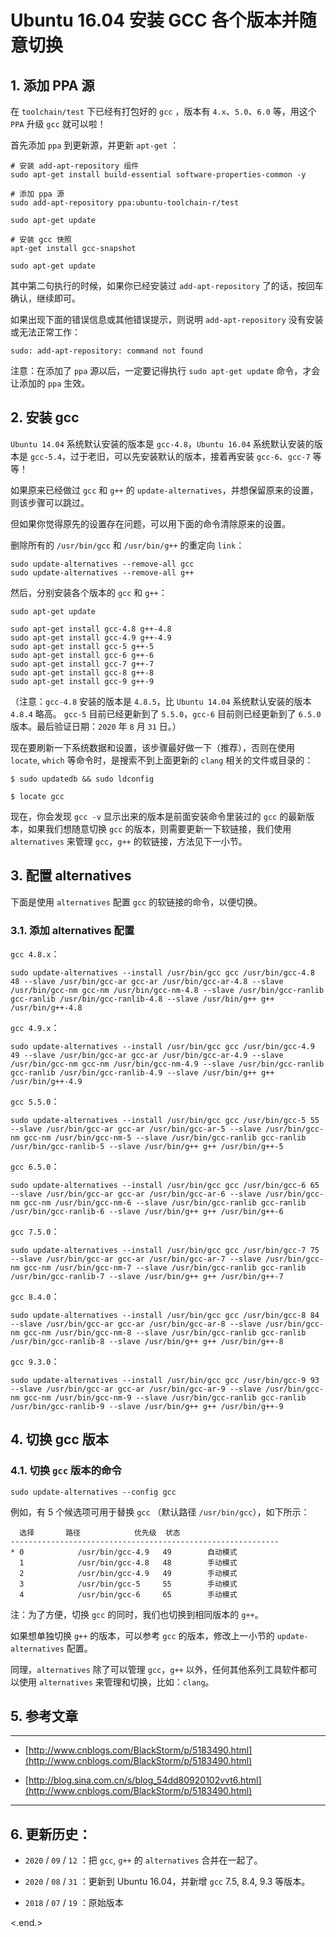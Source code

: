 
# Ubuntu 16.04 安装 GCC 各个版本并随意切换

## 1. 添加 PPA 源

在 `toolchain/test` 下已经有打包好的 `gcc` ，版本有 `4.x`、`5.0`、`6.0` 等，用这个 `PPA` 升级 `gcc` 就可以啦！

首先添加 `ppa` 到更新源，并更新 `apt-get` ：

```shell
# 安装 add-apt-repository 组件
sudo apt-get install build-essential software-properties-common -y

# 添加 ppa 源
sudo add-apt-repository ppa:ubuntu-toolchain-r/test

sudo apt-get update

# 安装 gcc 快照
apt-get install gcc-snapshot

sudo apt-get update
```

其中第二句执行的时候，如果你已经安装过 `add-apt-repository` 了的话，按回车确认，继续即可。

如果出现下面的错误信息或其他错误提示，则说明 `add-apt-repository` 没有安装或无法正常工作：

```shell
sudo: add-apt-repository: command not found
```

注意：在添加了 `ppa` 源以后，一定要记得执行 `sudo apt-get update` 命令，才会让添加的 `ppa` 生效。

## 2. 安装 gcc

`Ubuntu 14.04` 系统默认安装的版本是 `gcc-4.8`，`Ubuntu 16.04` 系统默认安装的版本是 `gcc-5.4`，过于老旧，可以先安装默认的版本，接着再安装 `gcc-6`、`gcc-7` 等等！

如果原来已经做过 `gcc` 和 `g++` 的 `update-alternatives`，并想保留原来的设置，则该步骤可以跳过。

但如果你觉得原先的设置存在问题，可以用下面的命令清除原来的设置。

删除所有的 `/usr/bin/gcc` 和 `/usr/bin/g++` 的重定向 `link`：

```shell
sudo update-alternatives --remove-all gcc
sudo update-alternatives --remove-all g++
```

然后，分别安装各个版本的 `gcc` 和 `g++`：

```shell
sudo apt-get update

sudo apt-get install gcc-4.8 g++-4.8
sudo apt-get install gcc-4.9 g++-4.9
sudo apt-get install gcc-5 g++-5
sudo apt-get install gcc-6 g++-6
sudo apt-get install gcc-7 g++-7
sudo apt-get install gcc-8 g++-8
sudo apt-get install gcc-9 g++-9
```

（注意：`gcc-4.8` 安装的版本是 `4.8.5`，比 `Ubuntu 14.04` 系统默认安装的版本 `4.8.4` 略高。 `gcc-5` 目前已经更新到了 `5.5.0`，`gcc-6` 目前则已经更新到了 `6.5.0` 版本。最后验证日期：`2020` 年 `8` 月 `31` 日。）

现在要刷新一下系统数据和设置，该步骤最好做一下（推荐），否则在使用 `locate`, `which` 等命令时，是搜索不到上面更新的 `clang` 相关的文件或目录的：

```shell
$ sudo updatedb && sudo ldconfig

$ locate gcc
```

现在，你会发现 `gcc -v` 显示出来的版本是前面安装命令里装过的 `gcc` 的最新版本，如果我们想随意切换 `gcc` 的版本，则需要更新一下软链接，我们使用 `alternatives` 来管理 `gcc`，`g++` 的软链接，方法见下一小节。

## 3. 配置 alternatives

下面是使用 `alternatives` 配置 `gcc` 的软链接的命令，以便切换。

### 3.1. 添加 alternatives 配置

`gcc 4.8.x`：

```shell
sudo update-alternatives --install /usr/bin/gcc gcc /usr/bin/gcc-4.8 48 --slave /usr/bin/gcc-ar gcc-ar /usr/bin/gcc-ar-4.8 --slave /usr/bin/gcc-nm gcc-nm /usr/bin/gcc-nm-4.8 --slave /usr/bin/gcc-ranlib gcc-ranlib /usr/bin/gcc-ranlib-4.8 --slave /usr/bin/g++ g++ /usr/bin/g++-4.8
```

`gcc 4.9.x`：

```shell
sudo update-alternatives --install /usr/bin/gcc gcc /usr/bin/gcc-4.9 49 --slave /usr/bin/gcc-ar gcc-ar /usr/bin/gcc-ar-4.9 --slave /usr/bin/gcc-nm gcc-nm /usr/bin/gcc-nm-4.9 --slave /usr/bin/gcc-ranlib gcc-ranlib /usr/bin/gcc-ranlib-4.9 --slave /usr/bin/g++ g++ /usr/bin/g++-4.9
```

`gcc 5.5.0`：

```shell
sudo update-alternatives --install /usr/bin/gcc gcc /usr/bin/gcc-5 55 --slave /usr/bin/gcc-ar gcc-ar /usr/bin/gcc-ar-5 --slave /usr/bin/gcc-nm gcc-nm /usr/bin/gcc-nm-5 --slave /usr/bin/gcc-ranlib gcc-ranlib /usr/bin/gcc-ranlib-5 --slave /usr/bin/g++ g++ /usr/bin/g++-5
```

`gcc 6.5.0`：

```shell
sudo update-alternatives --install /usr/bin/gcc gcc /usr/bin/gcc-6 65 --slave /usr/bin/gcc-ar gcc-ar /usr/bin/gcc-ar-6 --slave /usr/bin/gcc-nm gcc-nm /usr/bin/gcc-nm-6 --slave /usr/bin/gcc-ranlib gcc-ranlib /usr/bin/gcc-ranlib-6 --slave /usr/bin/g++ g++ /usr/bin/g++-6
```

`gcc 7.5.0`：

```shell
sudo update-alternatives --install /usr/bin/gcc gcc /usr/bin/gcc-7 75 --slave /usr/bin/gcc-ar gcc-ar /usr/bin/gcc-ar-7 --slave /usr/bin/gcc-nm gcc-nm /usr/bin/gcc-nm-7 --slave /usr/bin/gcc-ranlib gcc-ranlib /usr/bin/gcc-ranlib-7 --slave /usr/bin/g++ g++ /usr/bin/g++-7
```

`gcc 8.4.0`：

```shell
sudo update-alternatives --install /usr/bin/gcc gcc /usr/bin/gcc-8 84 --slave /usr/bin/gcc-ar gcc-ar /usr/bin/gcc-ar-8 --slave /usr/bin/gcc-nm gcc-nm /usr/bin/gcc-nm-8 --slave /usr/bin/gcc-ranlib gcc-ranlib /usr/bin/gcc-ranlib-8 --slave /usr/bin/g++ g++ /usr/bin/g++-8
```

`gcc 9.3.0`：

```shell
sudo update-alternatives --install /usr/bin/gcc gcc /usr/bin/gcc-9 93 --slave /usr/bin/gcc-ar gcc-ar /usr/bin/gcc-ar-9 --slave /usr/bin/gcc-nm gcc-nm /usr/bin/gcc-nm-9 --slave /usr/bin/gcc-ranlib gcc-ranlib /usr/bin/gcc-ranlib-9 --slave /usr/bin/g++ g++ /usr/bin/g++-9
```

## 4. 切换 gcc 版本

### 4.1. 切换 `gcc` 版本的命令

```shell
sudo update-alternatives --config gcc
```

例如，有 5 个候选项可用于替换 `gcc` （默认路径 `/usr/bin/gcc`），如下所示：

```shell
  选择       路径            优先级  状态
------------------------------------------------------------
* 0            /usr/bin/gcc-4.9   49        自动模式
  1            /usr/bin/gcc-4.8   48        手动模式
  2            /usr/bin/gcc-4.9   49        手动模式
  3            /usr/bin/gcc-5     55        手动模式
  4            /usr/bin/gcc-6     65        手动模式
```

注：为了方便，切换 `gcc` 的同时，我们也切换到相同版本的 `g++`。

如果想单独切换 `g++` 的版本，可以参考 `gcc` 的版本，修改上一小节的 `update-alternatives` 配置。

同理，`alternatives` 除了可以管理 `gcc`，`g++` 以外，任何其他系列工具软件都可以使用 `alternatives` 来管理和切换，比如：`clang`。

## 5. 参考文章

----------------------------------------------------------------

* [http://www.cnblogs.com/BlackStorm/p/5183490.html](http://www.cnblogs.com/BlackStorm/p/5183490.html)

* [http://blog.sina.com.cn/s/blog_54dd80920102vvt6.html](http://www.cnblogs.com/BlackStorm/p/5183490.html)

----------------------------------------------------------------

## 6. 更新历史：

* `2020` / `09` / `12` ：把 `gcc`, `g++` 的 `alternatives` 合并在一起了。

* `2020` / `08` / `31` ：更新到 Ubuntu 16.04，并新增 `gcc` 7.5, 8.4, 9.3 等版本。

* `2018` / `07` / `19` ：原始版本

<.end.>
